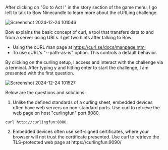 After clicking on "Go to Act I" in the story section of the game menu, I go left to talk to Bow Ninecandle to learn more about the cURLing challenge. 

![Screenshot 2024-12-24 101046](https://github.com/user-attachments/assets/3859ef6b-a885-4a26-9931-0e3a668b10b9)

Bow explains the basic concept of curl, a tool that transfers data to and from a server using URLs. I get two hints after talking to Bow:
*  Using the cURL man page at https://curl.se/docs/manpage.html
*  To use cURL's "--path-as-is" option. This controls a default behavior. 

By clicking on the curling setup, I access and interact with the challenge via a terminal. After typing y and hitting enter to start the challenge, I am presented with the first question. 

![Screenshot 2024-12-24 101527](https://github.com/user-attachments/assets/be8dd99e-2cfd-41de-a21a-0f707c0362d0)

Below are the questions and solutions:

1. Unlike the defined standards of a curling sheet, embedded devices often have web servers on non-standard ports. Use curl to retrieve the web page on host "curlingfun" port 8080.

```curl http://curlingfun:8080```

2. Embedded devices often use self-signed certificates, where your browser will not trust the certificate presented.  Use curl to retrieve the TLS-protected web page at https://curlingfun:9090/

